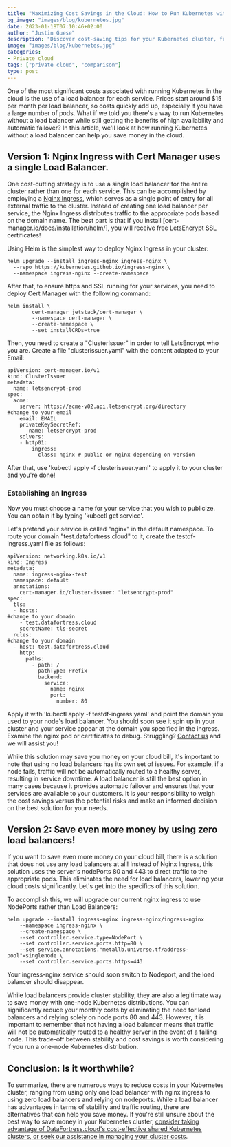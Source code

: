 ```yaml
---
title: "Maximizing Cost Savings in the Cloud: How to Run Kubernetes without a Load Balancer"
bg_image: "images/blog/kubernetes.jpg"
date: 2023-01-18T07:10:46+02:00
author: "Justin Guese"
description: "Discover cost-saving tips for your Kubernetes cluster, from using one load balancer to even eliminating them altogether."
image: "images/blog/kubernetes.jpg"
categories:
- Private cloud
tags: ["private cloud", "comparison"]
type: post
---
```



One of the most significant costs associated with running Kubernetes in the cloud is the use of a load balancer for each service. Prices start around $15 per month per load balancer, so costs quickly add up, especially if you have a large number of pods. What if we told you there's a way to run Kubernetes without a load balancer while still getting the benefits of high availability and automatic failover? In this article, we'll look at how running Kubernetes without a load balancer can help you save money in the cloud.

## Version 1: Nginx Ingress with Cert Manager uses a single Load Balancer.

One cost-cutting strategy is to use a single load balancer for the entire cluster rather than one for each service. This can be accomplished by employing a [Nginx Ingress](https://kubernetes.github.io/ingress-nginx/), which serves as a single point of entry for all external traffic to the cluster. Instead of creating one load balancer per service, the Nginx Ingress distributes traffic to the appropriate pods based on the domain name.
The best part is that if you install [cert-manager.io/docs/installation/helm/], you will receive free LetsEncrypt SSL certificates!

Using Helm is the simplest way to deploy Nginx Ingress in your cluster:

```
helm upgrade --install ingress-nginx ingress-nginx \
  --repo https://kubernetes.github.io/ingress-nginx \
  --namespace ingress-nginx --create-namespace
```

After that, to ensure https and SSL running for your services, you need to deploy Cert Manager with the following command:

```
helm install \
        cert-manager jetstack/cert-manager \
        --namespace cert-manager \
        --create-namespace \
        --set installCRDs=true
```

Then, you need to create a "ClusterIssuer" in order to tell LetsEncrypt who you are. Create a file "clusterissuer.yaml" with the content adapted to your Email:

```
apiVersion: cert-manager.io/v1
kind: ClusterIssuer
metadata:
  name: letsencrypt-prod
spec:
  acme:
    server: https://acme-v02.api.letsencrypt.org/directory
#change to your email
    email: EMAIL
    privateKeySecretRef:
       name: letsencrypt-prod
    solvers:
    - http01:
        ingress:
          class: nginx # public or nginx depending on version
```

After that, use 'kubectl apply -f clusterissuer.yaml' to apply it to your cluster and you're done!

### Establishing an Ingress

Now you must choose a name for your service that you wish to publicize. You can obtain it by typing 'kubectl get service'.

Let's pretend your service is called "nginx" in the default namespace. To route your domain "test.datafortress.cloud" to it, create the testdf-ingress.yaml file as follows:

```
apiVersion: networking.k8s.io/v1
kind: Ingress
metadata:
  name: ingress-nginx-test
  namespace: default
  annotations:
    cert-manager.io/cluster-issuer: "letsencrypt-prod"
spec:
  tls:
  - hosts:
#change to your domain
    - test.datafortress.cloud
    secretName: tls-secret
  rules:
#change to your domain
  - host: test.datafortress.cloud
    http:
      paths:
        - path: /
          pathType: Prefix
          backend:
            service:
              name: nginx
              port:
                number: 80
```

Apply it with 'kubectl apply -f testdf-ingress.yaml' and point the domain you used to your node's load balancer. You should soon see it spin up in your cluster and your service appear at the domain you specified in the ingress.
Examine the nginx pod or certificates to debug.
Struggling? [Contact us](/contact) and we will assist you!

While this solution may save you money on your cloud bill, it's important to note that using no load balancers has its own set of issues. For example, if a node fails, traffic will not be automatically routed to a healthy server, resulting in service downtime. A load balancer is still the best option in many cases because it provides automatic failover and ensures that your services are available to your customers. It is your responsibility to weigh the cost savings versus the potential risks and make an informed decision on the best solution for your needs.

## Version 2: Save even more money by using zero load balancers!

If you want to save even more money on your cloud bill, there is a solution that does not use any load balancers at all! Instead of Nginx Ingress, this solution uses the server's nodePorts 80 and 443 to direct traffic to the appropriate pods. This eliminates the need for load balancers, lowering your cloud costs significantly. Let's get into the specifics of this solution.

To accomplish this, we will upgrade our current nginx ingress to use NodePorts rather than Load Balancers:

```
helm upgrade --install ingress-nginx ingress-nginx/ingress-nginx
    --namespace ingress-nginx \
    --create-namespace \
    --set controller.service.type=NodePort \
    --set controller.service.ports.http=80 \
    --set service.annotations."metallb.universe.tf/address-pool"=singlenode \
    --set controller.service.ports.https=443
```

Your ingress-nginx service should soon switch to Nodeport, and the load balancer should disappear.

While load balancers provide cluster stability, they are also a legitimate way to save money with one-node Kubernetes distributions. You can significantly reduce your monthly costs by eliminating the need for load balancers and relying solely on node ports 80 and 443. However, it is important to remember that not having a load balancer means that traffic will not be automatically routed to a healthy server in the event of a failing node. This trade-off between stability and cost savings is worth considering if you run a one-node Kubernetes distribution.

## Conclusion: Is it worthwhile?

To summarize, there are numerous ways to reduce costs in your Kubernetes cluster, ranging from using only one load balancer with nginx ingress to using zero load balancers and relying on nodeports. While a load balancer has advantages in terms of stability and traffic routing, there are alternatives that can help you save money. If you're still unsure about the best way to save money in your Kubernetes cluster, [consider taking advantage of DataFortress.cloud's cost-effective shared Kubernetes clusters, or seek our assistance in managing your cluster costs](/contact).